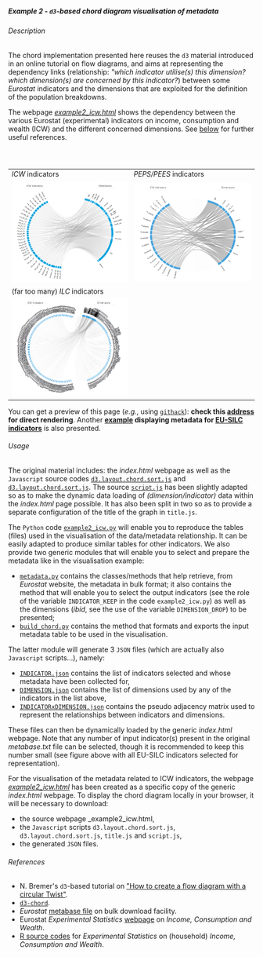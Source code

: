 ##### Example 2 - `d3`-based chord diagram visualisation of metadata

###### <a name="Description"></a>Description

The chord implementation presented here reuses the `d3` material introduced in an online tutorial on flow diagrams, and aims at representing the dependency links (relationship: _"which indicator utilise(s) this dimension? which dimension(s) are concerned by this indicator?_) between some _Eurostat_ indicators and the dimensions that are exploited for the definition of the population breakdowns. 

The webpage [_example2_icw.html_](https://github.com/eurostat/d3.examples/blob/master/example2/example2_icw.html) shows the dependency between the various Eurostat (experimental) indicators on income, consumption and wealth (ICW) and the different concerned dimensions. See [below](#References) for further useful references.

<table>
<header>
<td align="centre"><i>ICW</i> indicators</td>
<td align="centre"><i>PEPS/PEES</i> indicators</td>
</header>
<tr>
<td><kbd><img src="example2_icw_excerpt1.png" alt="Example 2 ICW excerpt 1" width="400"> </kbd></td>
<td><kbd><img src="example2_icw_excerpt2.png" alt="Example 2 ICW excerpt 2" width="400"> </kbd></td>
</tr>
<header>
<td align="centre">(far too many) <i>ILC</i> indicators</td>
</header>
<tr>
<td><kbd><img src="example2_icw_excerpt3.png" alt="Example 2 ICW excerpt 3" width="400"> </kbd></td>
</tr>
</table>


You can get a preview of this page (_e.g._, using [`githack`](https://raw.githack.com/)): **check this [address](https://raw.githack.com/eurostat/d3.examples/master/example2/example2_icw_raw.html) for direct rendering**. Another **[example](https://raw.githack.com/eurostat/d3.examples/master/example2/example2_ilc_raw.html) displaying metadata for [EU-SILC indicators](http://ec.europa.eu/eurostat/web/income-and-living-conditions/data/database)** is also presented.

###### <a name="Usage"></a>Usage

The original material includes: the _index.html_ webpage as well as the `Javascript` source codes [`d3.layout.chord.sort.js`](https://github.com/eurostat/d3.examples/blob/master/example2/d3.layout.chord.sort.js) and
[`d3.layout.chord.sort.js`](https://github.com/eurostat/d3.examples/blob/master/example2/d3.layout.chord.sort.js). The source [`script.js`](https://github.com/eurostat/d3.examples/blob/master/example2/script.js) has been slightly adapted so as to make the dynamic data loading of _(dimension/indicator)_ data within the _index.html_ page possible. It has also been split in two so as to provide a separate configuration of the title of the graph in `title.js`.

The `Python` code [`example2_icw.py`](https://github.com/eurostat/d3.examples/blob/master/example2/example2_icw.py) will enable you to reproduce the tables (files) used in the visualisation of the data/metadata relationship. It can be easily adapted to produce similar tables for other indicators.
We also provide two generic modules that will enable you to select and prepare the metadata like in the visualisation example:
* [`metadata.py`](https://github.com/eurostat/d3.examples/blob/master/metadata.py) contains the classes/methods that help retrieve, from _Eurostat_ website, the metadata in bulk format; it also contains the method that will enable you to select the output indicators (see the role of the variable `INDICATOR_KEEP` in the code `example2_icw.py`) as well as the dimensions (_ibid_, see the use of the variable `DIMENSION_DROP`) to be presented;
* [`build_chord.py`](https://github.com/eurostat/d3.examples/blob/master/build_chord.py) contains the method that formats and exports the input metadata table to be used in the visualisation.

The latter module will generate 3 `JSON` files (which are actually also `Javascript` scripts...), namely:
* [`INDICATOR.json`](https://github.com/eurostat/d3.examples/blob/master/example2/INDICATOR.json) contains the list of indicators selected and whose metadata have been collected for,
* [`DIMENSION.json`](https://github.com/eurostat/d3.examples/blob/master/example2/DIMENSION.json) contains the list of dimensions used by any of the indicators in the list above, 
* [`INDICATORxDIMENSION.json`](https://github.com/eurostat/d3.examples/blob/master/example2/INDICATORxDIMENSION.json) contains the pseudo adjacency matrix used to represent the relationships between indicators and dimensions.

These files can then be dynamically loaded by the generic _index.html_ webpage. Note that any number of input indicator(s) present in the original _metabase.txt_ file can be selected, though it is recommended to keep this number small (see figure above with all EU-SILC indicators selected for representation).

For the visualisation of the metadata related to ICW indicators, the webpage [_example2_icw.html_](https://github.com/eurostat/d3.examples/blob/master/example2/example2_icw.html) has been created as a specific copy of the generic _index.html_ webpage. To display the chord diagram locally in your browser, it will be necessary to download: 
* the source webpage _example2_icw.html, 
* the `Javascript` scripts `d3.layout.chord.sort.js`, `d3.layout.chord.sort.js`, `title.js` and `script.js`, 
* the generated `JSON` files.

###### <a name="References"></a>References

*  N. Bremer's `d3`-based tutorial on ["How to create a flow diagram with a circular Twist"](https://www.visualcinnamon.com/2015/08/stretched-chord.html).
* [`d3-chord`](https://github.com/d3/d3-chord).
* _Eurostat_ [metabase file](http://ec.europa.eu/eurostat/estat-navtree-portlet-prod/BulkDownloadListing?sort=1&file=metabase.txt.gz) on bulk download facility.
* Eurostat _Experimental Statistics_ [webpage](http://ec.europa.eu/eurostat/web/experimental-statistics/income-consumption-and-wealth) on _Income, Consumption and Wealth_.
* [R source codes](https://github.com/eurostat/ICW) for _Experimental Statistics_ on (household) _Income, Consumption and Wealth_.
